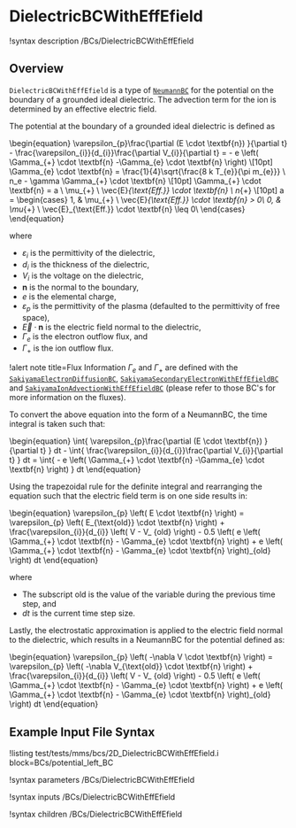 # DielectricBCWithEffEfield

!syntax description /BCs/DielectricBCWithEffEfield

## Overview

`DielectricBCWithEffEfield` is a type of [`NeumannBC`](/bcs/NeumannBC.md) for the potential on the boundary of a grounded ideal dielectric. The advection term for the ion is determined by an effective electric field.

The potential at the boundary of a grounded ideal dielectric is defined as

\begin{equation}
\varepsilon_{p}\frac{\partial (E \cdot \textbf{n}) }{\partial t} - \frac{\varepsilon_{i}}{d_{i}}\frac{\partial V_{i}}{\partial t} = - e \left( \Gamma_{+} \cdot \textbf{n} -\Gamma_{e} \cdot \textbf{n} \right) \\[10pt]
\Gamma_{e} \cdot \textbf{n}  = \frac{1}{4}\sqrt{\frac{8 k T_{e}}{\pi m_{e}}} \ n_e - \gamma \Gamma_{+} \cdot \textbf{n} \\[10pt]
\Gamma_{+} \cdot \textbf{n}  = a \ \mu_{+} \ \vec{E}_{\text{Eff.}} \cdot \textbf{n} \ n_{+} \\[10pt]
a =
\begin{cases}
1, & \mu_{+} \ \vec{E}_{\text{Eff.}} \cdot \textbf{n} > 0\\
0, & \mu_{+} \ \vec{E}_{\text{Eff.}} \cdot \textbf{n} \leq 0\\
\end{cases}
\end{equation}

where

- $\varepsilon_{i}$ is the permittivity of the dielectric,
- $d_{i}$ is the thickness of the dielectric,
- $V_{i}$ is the voltage on the dielectric,
- $\textbf{n}$ is the normal to the boundary,
- $e$ is the elemental charge,
- $\varepsilon_{p}$ is the permittivity of the plasma (defaulted to the permittivity of free space),
- $\vec{E} \cdot \textbf{n}$ is the electric field normal to the dielectric,
- $\Gamma_{e}$ is the electron outflow flux, and
- $\Gamma_{+}$ is the ion outflow flux.

!alert note title=Flux Information
$\Gamma_{e}$ and $\Gamma_{+}$ are defined with the [`SakiyamaElectronDiffusionBC`](/bcs/SakiyamaElectronDiffusionBC.md), [`SakiyamaSecondaryElectronWithEffEfieldBC`](/bcs/SakiyamaSecondaryElectronWithEffEfieldBC.md) and [`SakiyamaIonAdvectionWithEffEfieldBC`](/bcs/SakiyamaIonAdvectionWithEffEfieldBC.md) (please refer to those BC's for more information on the fluxes).

To convert the above equation into the form of a NeumannBC, the time integral is taken such that:

\begin{equation}
\int{ \varepsilon_{p}\frac{\partial (E \cdot \textbf{n}) }{\partial t} } dt - \int{ \frac{\varepsilon_{i}}{d_{i}}\frac{\partial V_{i}}{\partial t} } dt = \int{ - e \left( \Gamma_{+} \cdot \textbf{n} -\Gamma_{e} \cdot \textbf{n} \right) } dt
\end{equation}

Using the trapezoidal rule for the definite integral and rearranging the equation such that the electric field term is on one side results in:

\begin{equation}
\varepsilon_{p} \left( E \cdot \textbf{n} \right) = \varepsilon_{p} \left( E_{\text{old}} \cdot \textbf{n} \right) + \frac{\varepsilon_{i}}{d_{i}} \left( V - V_
{old} \right) - 0.5 \left( e \left( \Gamma_{+} \cdot \textbf{n} - \Gamma_{e} \cdot \textbf{n} \right) + e \left( \Gamma_{+} \cdot \textbf{n} - \Gamma_{e} \cdot \textbf{n} \right)_{old} \right) dt
\end{equation}

where

- The subscript $\text{old}$ is the value of the variable during the previous time step, and
- $dt$ is the current time step size.

Lastly, the electrostatic approximation is applied to the electric field normal to the dielectric, which results in a NeumannBC for the potential defined as:

\begin{equation}
\varepsilon_{p} \left( -\nabla V \cdot \textbf{n} \right) = \varepsilon_{p} \left( -\nabla V_{\text{old}} \cdot \textbf{n} \right) + \frac{\varepsilon_{i}}{d_{i}} \left( V - V_
{old} \right) - 0.5 \left( e \left( \Gamma_{+} \cdot \textbf{n} - \Gamma_{e} \cdot \textbf{n} \right) + e \left( \Gamma_{+} \cdot \textbf{n} - \Gamma_{e} \cdot \textbf{n} \right)_{old} \right) dt
\end{equation}

## Example Input File Syntax

!listing test/tests/mms/bcs/2D_DielectricBCWithEffEfield.i block=BCs/potential_left_BC

!syntax parameters /BCs/DielectricBCWithEffEfield

!syntax inputs /BCs/DielectricBCWithEffEfield

!syntax children /BCs/DielectricBCWithEffEfield

